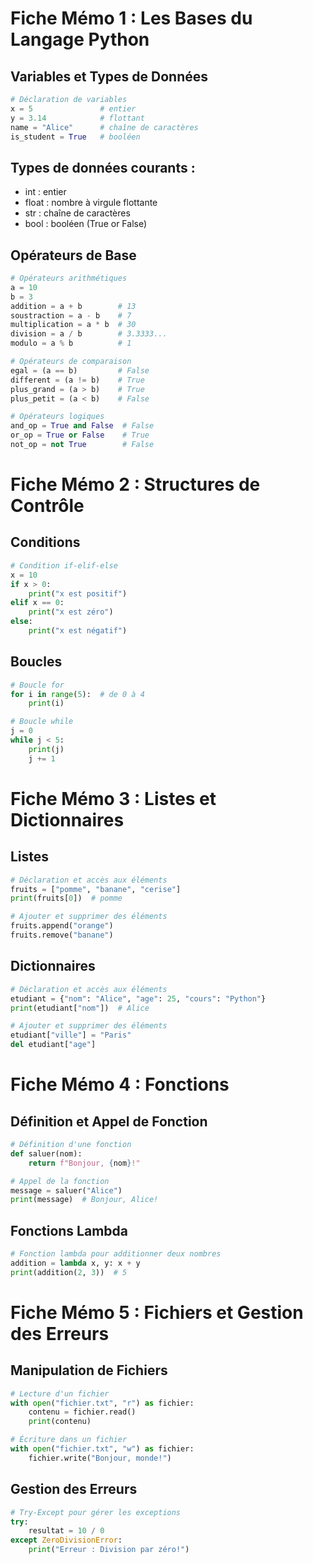 # Fiche Mémo 1 : Les Bases du Langage Python

## Variables et Types de Données

```python
# Déclaration de variables
x = 5               # entier
y = 3.14            # flottant
name = "Alice"      # chaîne de caractères
is_student = True   # booléen
```

## Types de données courants :

- int : entier
- float : nombre à virgule flottante
- str : chaîne de caractères
- bool : booléen (True or False)

## Opérateurs de Base

```python
# Opérateurs arithmétiques
a = 10
b = 3
addition = a + b        # 13
soustraction = a - b    # 7
multiplication = a * b  # 30
division = a / b        # 3.3333...
modulo = a % b          # 1

# Opérateurs de comparaison
egal = (a == b)         # False
different = (a != b)    # True
plus_grand = (a > b)    # True
plus_petit = (a < b)    # False

# Opérateurs logiques
and_op = True and False  # False
or_op = True or False    # True
not_op = not True        # False
```

# Fiche Mémo 2 : Structures de Contrôle

## Conditions

```python
# Condition if-elif-else
x = 10
if x > 0:
    print("x est positif")
elif x == 0:
    print("x est zéro")
else:
    print("x est négatif")
```

## Boucles

```python
# Boucle for
for i in range(5):  # de 0 à 4
    print(i)

# Boucle while
j = 0
while j < 5:
    print(j)
    j += 1
```

# Fiche Mémo 3 : Listes et Dictionnaires

## Listes

```python
# Déclaration et accès aux éléments
fruits = ["pomme", "banane", "cerise"]
print(fruits[0])  # pomme

# Ajouter et supprimer des éléments
fruits.append("orange")
fruits.remove("banane")
```

## Dictionnaires

```python
# Déclaration et accès aux éléments
etudiant = {"nom": "Alice", "age": 25, "cours": "Python"}
print(etudiant["nom"])  # Alice

# Ajouter et supprimer des éléments
etudiant["ville"] = "Paris"
del etudiant["age"]
```

# Fiche Mémo 4 : Fonctions

## Définition et Appel de Fonction

```python
# Définition d'une fonction
def saluer(nom):
    return f"Bonjour, {nom}!"

# Appel de la fonction
message = saluer("Alice")
print(message)  # Bonjour, Alice!
```

## Fonctions Lambda

```python
# Fonction lambda pour additionner deux nombres
addition = lambda x, y: x + y
print(addition(2, 3))  # 5
```

# Fiche Mémo 5 : Fichiers et Gestion des Erreurs

## Manipulation de Fichiers

```python
# Lecture d'un fichier
with open("fichier.txt", "r") as fichier:
    contenu = fichier.read()
    print(contenu)

# Écriture dans un fichier
with open("fichier.txt", "w") as fichier:
    fichier.write("Bonjour, monde!")
```

## Gestion des Erreurs

```python
# Try-Except pour gérer les exceptions
try:
    resultat = 10 / 0
except ZeroDivisionError:
    print("Erreur : Division par zéro!")
```
